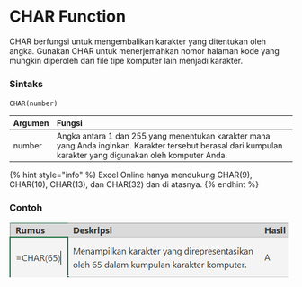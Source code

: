 # CHAR Function

CHAR berfungsi untuk mengembalikan karakter yang ditentukan oleh angka. Gunakan CHAR untuk menerjemahkan nomor halaman kode yang mungkin diperoleh dari file tipe komputer lain menjadi karakter.

### Sintaks

```text
CHAR(number)
```

| Argumen | Fungsi |
| :--- | :--- |
| number | Angka antara 1 dan 255 yang menentukan karakter mana yang Anda inginkan. Karakter tersebut berasal dari kumpulan karakter yang digunakan oleh komputer Anda. |

{% hint style="info" %}
Excel Online hanya mendukung CHAR\(9\), CHAR\(10\), CHAR\(13\), dan CHAR\(32\) dan di atasnya.
{% endhint %}

### Contoh

![](../.gitbook/assets/image%20%2814%29.png)

